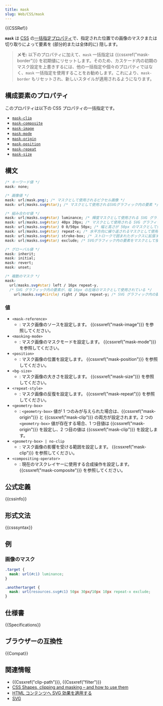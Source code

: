 ```yaml
---
title: mask
slug: Web/CSS/mask
---
```


{{CSSRef}}

**`mask`** は [CSS](/ja/docs/Web/CSS) の[一括指定プロパティ](/ja/docs/Web/CSS/Shorthand_properties)で、指定された位置での画像のマスクまたは切り取りによって要素を (部分的または全体的に) 隠します。

> **メモ:** 以下のプロパティに加えて、`mask` 一括指定は {{cssxref("mask-border")}} を初期値にリセットします。そのため、カスケード内の初期のマスク設定を上書きするには、他の一括指定や個々のプロパティではなく、`mask` 一括指定を使用することをお勧めします。これにより、`mask-border` もリセットされ、新しいスタイルが適用されるようになります。

## 構成要素のプロパティ

このプロパティは以下の CSS プロパティの一括指定です。

- [`mask-clip`](/ja/docs/Web/CSS/mask-clip)
- [`mask-composite`](/ja/docs/Web/CSS/mask-composite)
- [`mask-image`](/ja/docs/Web/CSS/mask-image)
- [`mask-mode`](/ja/docs/Web/CSS/mask-mode)
- [`mask-origin`](/ja/docs/Web/CSS/mask-origin)
- [`mask-position`](/ja/docs/Web/CSS/mask-position)
- [`mask-repeat`](/ja/docs/Web/CSS/mask-repeat)
- [`mask-size`](/ja/docs/Web/CSS/mask-size)

## 構文

```css
/* キーワード値 */
mask: none;

/* 画像値 */
mask: url(mask.png); /* マスクとして使用されるピクセル画像 */
mask: url(masks.svg#star); /* マスクとして使用されるSVGグラフィック内の要素 */

/* 組み合わせ値 */
mask: url(masks.svg#star) luminance; /* 輝度マスクとして使用される SVG グラフィック内の要素 */
mask: url(masks.svg#star) 40px 20px; /* マスクとして使用される SVG グラフィック内の要素が、上から 40px、左から 20px の位置に配置されている */
mask: url(masks.svg#star) 0 0/50px 50px; /* 幅と高さが 50px のマスクとして使用される SVG グラフィック内の要素 */
mask: url(masks.svg#star) repeat-x; /* 水平方向に繰り返されるマスクとして使用される SVG グラフィック内の要素 */
mask: url(masks.svg#star) stroke-box; /* ストロークで囲まれたボックスに拡張するマスクとして使用される SVG グラフィック内の要素 */
mask: url(masks.svg#star) exclude; /* SVGグラフィック内の要素をマスクとして使用し、非重複部分を使用して背景と組み合わせる */

/* グローバル値 */
mask: inherit;
mask: initial;
mask: revert;
mask: unset;

/* 複数のマスク */
mask:
  url(masks.svg#star) left / 16px repeat-y,
  /* SVG グラフィック内の要素が、幅 16px の左端のマスクとして使用されている */
    url(masks.svg#circle) right / 16px repeat-y; /* SVG グラフィック内の要素が、幅 16px の右端のマスクとして使用されている */
```

### 値

- `<mask-reference>`
  - : マスク画像のソースを設定します。 {{cssxref("mask-image")}} を参照してください。
- `<masking-mode>`
  - : マスク画像のマスクモードを設定します。 {{cssxref("mask-mode")}} を参照してください。
- `<position>`
  - : マスク画像の位置を設定します。 {{cssxref("mask-position")}} を参照してください。
- `<bg-size>`
  - : マスク画像の大きさを設定します。 {{cssxref("mask-size")}} を参照してください。
- `<repeat-style>`
  - : マスク画像の反復を設定します。 {{cssxref("mask-repeat")}} を参照してください。
- `<geometry-box>`
  - : `<geometry-box>` 値が 1 つのみが与えられた場合は、{{cssxref("mask-origin")}} と {{cssxref("mask-clip")}} の両方が設定されます。2 つの `<geometry-box>` 値が存在する場合、1 つ目値は {{cssxref("mask-origin")}} を設定し、2 つ目の値は {{cssxref("mask-clip")}} を設定します。
- `<geometry-box> | no-clip`
  - : マスク画像の影響を受ける範囲を設定します。 {{cssxref("mask-clip")}} を参照してください。
- `<compositing-operator>`
  - : 現在のマスクレイヤーに使用する合成操作を設定します。 {{cssxref("mask-composite")}} を参照してください。

## 公式定義

{{cssinfo}}

## 形式文法

{{csssyntax}}

## 例

### 画像のマスク

```css
.target {
  mask: url(#c1) luminance;
}

.anothertarget {
  mask: url(resources.svg#c1) 50px 30px/10px 10px repeat-x exclude;
}
```

## 仕様書

{{Specifications}}

## ブラウザーの互換性

{{Compat}}

## 関連情報

- {{Cssxref("clip-path")}}, {{Cssxref("filter")}}
- [CSS Shapes, clipping and masking – and how to use them](https://hacks.mozilla.org/2017/06/css-shapes-clipping-and-masking/)
- [HTML コンテンツへ SVG 効果を適用する](/ja/docs/Web/SVG/Applying_SVG_effects_to_HTML_content)
- [SVG](/ja/docs/Web/SVG)
